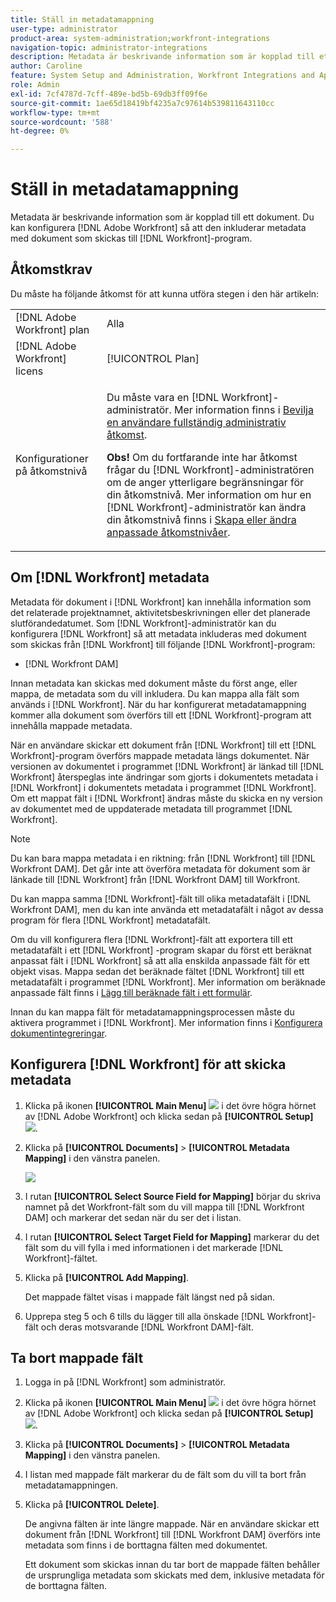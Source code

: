 ```yaml
---
title: Ställ in metadatamappning
user-type: administrator
product-area: system-administration;workfront-integrations
navigation-topic: administrator-integrations
description: Metadata är beskrivande information som är kopplad till ett dokument. Du kan konfigurera  [!DNL Adobe Workfront] så att metadata inkluderas med dokument som skickas till [!DNL Workfront] program.
author: Caroline
feature: System Setup and Administration, Workfront Integrations and Apps
role: Admin
exl-id: 7cf4787d-7cff-489e-bd5b-69db3ff09f6e
source-git-commit: 1ae65d18419bf4235a7c97614b539811643110cc
workflow-type: tm+mt
source-wordcount: '588'
ht-degree: 0%

---
```


# Ställ in metadatamappning

Metadata är beskrivande information som är kopplad till ett dokument. Du kan konfigurera [!DNL Adobe Workfront] så att den inkluderar metadata med dokument som skickas till [!DNL Workfront]-program.

## Åtkomstkrav

Du måste ha följande åtkomst för att kunna utföra stegen i den här artikeln:

<table style="table-layout:auto"> 
 <col> 
 <col> 
 <tbody> 
  <tr> 
   <td role="rowheader">[!DNL Adobe Workfront] plan</td> 
   <td>Alla</td> 
  </tr> 
  <tr> 
   <td role="rowheader">[!DNL Adobe Workfront] licens</td> 
   <td>[!UICONTROL Plan]</td> 
  </tr> 
  <tr> 
   <td role="rowheader">Konfigurationer på åtkomstnivå</td> 
   <td> <p>Du måste vara en [!DNL Workfront]-administratör. Mer information finns i <a href="../../administration-and-setup/add-users/configure-and-grant-access/grant-a-user-full-administrative-access.md" class="MCXref xref">Bevilja en användare fullständig administrativ åtkomst</a>.</p> <p><b>Obs!</b> Om du fortfarande inte har åtkomst frågar du [!DNL Workfront]-administratören om de anger ytterligare begränsningar för din åtkomstnivå. Mer information om hur en [!DNL Workfront]-administratör kan ändra din åtkomstnivå finns i <a href="../../administration-and-setup/add-users/configure-and-grant-access/create-modify-access-levels.md" class="MCXref xref">Skapa eller ändra anpassade åtkomstnivåer</a>.</p> </td> 
  </tr> 
 </tbody> 
</table>

## Om [!DNL Workfront] metadata

Metadata för dokument i [!DNL Workfront] kan innehålla information som det relaterade projektnamnet, aktivitetsbeskrivningen eller det planerade slutförandedatumet. Som [!DNL Workfront]-administratör kan du konfigurera [!DNL Workfront] så att metadata inkluderas med dokument som skickas från [!DNL Workfront] till följande [!DNL Workfront]-program:

* [!DNL Workfront DAM]

Innan metadata kan skickas med dokument måste du först ange, eller mappa, de metadata som du vill inkludera. Du kan mappa alla fält som används i [!DNL Workfront]. När du har konfigurerat metadatamappning kommer alla dokument som överförs till ett [!DNL Workfront]-program att innehålla mappade metadata.

När en användare skickar ett dokument från [!DNL Workfront] till ett [!DNL Workfront]-program överförs mappade metadata längs dokumentet. När versionen av dokumentet i programmet [!DNL Workfront] är länkad till [!DNL Workfront] återspeglas inte ändringar som gjorts i dokumentets metadata i [!DNL Workfront] i dokumentets metadata i programmet [!DNL Workfront]. Om ett mappat fält i [!DNL Workfront] ändras måste du skicka en ny version av dokumentet med de uppdaterade metadata till programmet [!DNL Workfront].

>[!NOTE]
>
>Du kan bara mappa metadata i en riktning: från [!DNL Workfront] till [!DNL Workfront DAM]. Det går inte att överföra metadata för dokument som är länkade till [!DNL Workfront] från [!DNL Workfront DAM] till Workfront.

Du kan mappa samma [!DNL Workfront]-fält till olika metadatafält i [!DNL Workfront DAM], men du kan inte använda ett metadatafält i något av dessa program för flera [!DNL Workfront] metadatafält.

Om du vill konfigurera flera [!DNL Workfront]-fält att exportera till ett metadatafält i ett [!DNL Workfront] -program skapar du först ett beräknat anpassat fält i [!DNL Workfront] så att alla enskilda anpassade fält för ett objekt visas. Mappa sedan det beräknade fältet [!DNL Workfront] till ett metadatafält i programmet [!DNL Workfront]. Mer information om beräknade anpassade fält finns i [Lägg till beräknade fält i ett formulär](/help/quicksilver/administration-and-setup/customize-workfront/create-manage-custom-forms/form-designer/design-a-form/add-a-calculated-field.md).

Innan du kan mappa fält för metadatamappningsprocessen måste du aktivera programmet i [!DNL Workfront]. Mer information finns i [Konfigurera dokumentintegreringar](../../administration-and-setup/configure-integrations/configure-document-integrations.md).

## Konfigurera [!DNL Workfront] för att skicka metadata

1. Klicka på ikonen **[!UICONTROL Main Menu]** ![](assets/main-menu-icon.png) i det övre högra hörnet av [!DNL Adobe Workfront] och klicka sedan på **[!UICONTROL Setup]** ![](assets/gear-icon-settings.png).

1. Klicka på **[!UICONTROL Documents]** > **[!UICONTROL Metadata Mapping]** i den vänstra panelen.

   ![](assets/metadata-mapping.png)

1. I rutan **[!UICONTROL Select Source Field for Mapping]** börjar du skriva namnet på det Workfront-fält som du vill mappa till [!DNL Workfront DAM] och markerar det sedan när du ser det i listan.
1. I rutan **[!UICONTROL Select Target Field for Mapping]** markerar du det fält som du vill fylla i med informationen i det markerade [!DNL Workfront]-fältet.

1. Klicka på **[!UICONTROL Add Mapping]**.

   Det mappade fältet visas i mappade fält längst ned på sidan.

1. Upprepa steg 5 och 6 tills du lägger till alla önskade [!DNL Workfront]-fält och deras motsvarande [!DNL Workfront DAM]-fält.

## Ta bort mappade fält

1. Logga in på [!DNL Workfront] som administratör.
1. Klicka på ikonen **[!UICONTROL Main Menu]** ![](assets/main-menu-icon.png) i det övre högra hörnet av [!DNL Adobe Workfront] och klicka sedan på **[!UICONTROL Setup]** ![](assets/gear-icon-settings.png).

1. Klicka på **[!UICONTROL Documents]** > **[!UICONTROL Metadata Mapping]** i den vänstra panelen.

1. I listan med mappade fält markerar du de fält som du vill ta bort från metadatamappningen.
1. Klicka på **[!UICONTROL Delete]**.

   De angivna fälten är inte längre mappade. När en användare skickar ett dokument från [!DNL Workfront] till [!DNL Workfront DAM] överförs inte metadata som finns i de borttagna fälten med dokumentet.

   Ett dokument som skickas innan du tar bort de mappade fälten behåller de ursprungliga metadata som skickats med dem, inklusive metadata för de borttagna fälten.
